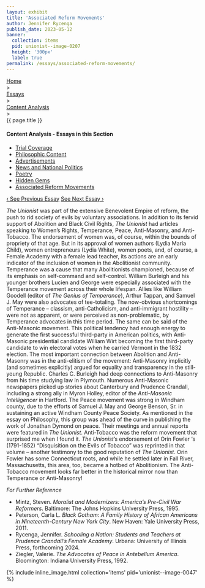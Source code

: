 ```yaml
---
layout: exhibit
title: 'Associated Reform Movements'
author: Jennifer Rycenga
publish_date: 2023-05-12
banner:
  collection: items
  pid: unionist--image-0207
  height: '300px'
  label: true
permalink: /essays/associated-reform-movements/
---
```


<div class="breadcrumb">
<a href="/unionist/">Home</a>
<div class="caret"> &gt; </div>
<a href="/unionist/essays/">Essays</a>
<div class="caret"> &gt; </div>
<a href="
    /unionist/essays/trial-coverage/
  ">
   Content Analysis
     </a>
<div class="caret"> &gt; </div>
{{ page.title }}
</div>
<div class='section-nav-wrapper'>
<div class='section-nav'>
<h4>Content Analysis - Essays in this Section</h4>
<ul class="nav nav-pills">
  <li class="nav-item">
    <a class="nav-link" href="/unionist/essays/trial-coverage/">Trial Coverage</a>
  </li>
  <li class="nav-item">
    <a class="nav-link" href="/unionist/essays/philosophic-content/">Philosophic Content</a>
  </li>
  <li class="nav-item">
    <a class="nav-link" href="/unionist/essays/advertisements/">Advertisements</a>
  </li>
  <li class="nav-item">
    <a class="nav-link" href="/unionist/essays/news-and-national-politics/">News and National Politics</a>
  </li>
  <li class="nav-item">
    <a class="nav-link" href="/unionist/essays/poetry/">Poetry</a>
  </li>
  <li class="nav-item">
    <a class="nav-link" href="/unionist/essays/hidden-gems/">Hidden Gems</a>
  </li>
  <li class="nav-item">
    <a class="nav-link active" href="/unionist/essays/associated-reform-movements/">Associated Reform Movements</a>
  </li>
</ul>
<div class="pagination-nav">
<span class="pagination-link" id="prevlink"><a href="/unionist/essays/hidden-gems/">‹ See Previous Essay</a></span>
<span class="pagination-link" id="nextlink"><a href="/unionist/essays/frederick-olney/">See Next Essay ›</a></span>
</div>
</div>
</div>


<p><em>The Unionist</em> was part of the extensive Benevolent Empire of reform, the push to rid society of evils by voluntary associations. In addition to its fervid support of Abolition and Black Civil Rights, <em>The Unionist</em> had articles speaking to Women’s Rights, Temperance, Peace, Anti-Masonry, and Anti-Tobacco. The endorsement of women was, of course, within the bounds of propriety of that age. But in its approval of women authors (Lydia Maria Child), women entrepreneurs (Lydia White), women poets, and, of course, a Female Academy with a female lead teacher, its actions are an early indicator of the inclusion of women in the Abolitionist community. Temperance was a cause that many Abolitionists championed, because of its emphasis on self-command and self-control. William Burleigh and his younger brothers Lucien and George were especially associated with the Temperance movement across their whole lifespan. Allies like William Goodell (editor of <em>The Genius of Temperance</em>), Arthur Tappan, and Samuel J. May were also advocates of tee-totaling. The now-obvious shortcomings of Temperance – classism, anti-Catholicism, and anti-immigrant hostility – were not as apparent, or were perceived as non-problematic, by Temperance advocates in this time period. The same can be said of the Anti-Masonic movement. This political tendency had enough energy to generate the first successful third-party in American politics, with Anti-Masonic presidential candidate William Wirt becoming the first third-party candidate to win electoral votes when he carried Vermont in the 1832 election. The most important connection between Abolition and Anti-Masonry was in the anti-elitism of the movement: Anti-Masonry implicitly (and sometimes explicitly) argued for equality and transparency in the still-young Republic. Charles C. Burleigh had deep connections to Anti-Masonry from his time studying law in Plymouth. Numerous Anti-Masonic newspapers picked up stories about Canterbury and Prudence Crandall, including a strong ally in Myron Holley, editor of the <em>Anti-Masonic Intelligencer</em> in Hartford. The Peace movement was strong in Windham county, due to the efforts of Samuel J. May and George Benson, Sr. in sustaining an active Windham County Peace Society. As mentioned in the essay on Philosophy, this group was ahead of the curve in publishing the work of Jonathan Dymond on peace. Their meetings and annual reports were featured in <em>The Unionist</em>. Anti-Tobacco was the reform movement that surprised me when I found it. <em>The Unionist</em>’s endorsement of Orin Fowler ‘s (1791-1852) “Disquisition on the Evils of Tobacco” was reprinted in that volume – another testimony to the good reputation of <em>The Unionist</em>. Orin Fowler has some Connecticut roots, and while he settled later in Fall River, Massachusetts, this area, too, became a hotbed of Abolitionism. The Anti-Tobacco movement looks far better in the historical mirror now than Temperance or Anti-Masonry!</p>

<p><em>For Further Reference</em></p>

- Mintz, Steven. *Moralist and Modernizers: America’s Pre-Civil War Reformers*. Baltimore: The Johns Hopkins University Press, 1995.
- Peterson, Carla L. *Black Gotham: A Family History of African Americans in Nineteenth-Century New York City*. New Haven: Yale University Press, 2011.
- Rycenga, Jennifer. *Schooling a Nation: Students and Teachers at Prudence Crandall’s Female Academy*. Urbana: University of Illinois Press, forthcoming 2024.
- Ziegler, Valerie. *The Advocates of Peace in Antebellum America*. Bloomington: Indiana University Press, 1992.

{% include inline_image.html collection='items' pid='unionist--image-0047' %}
